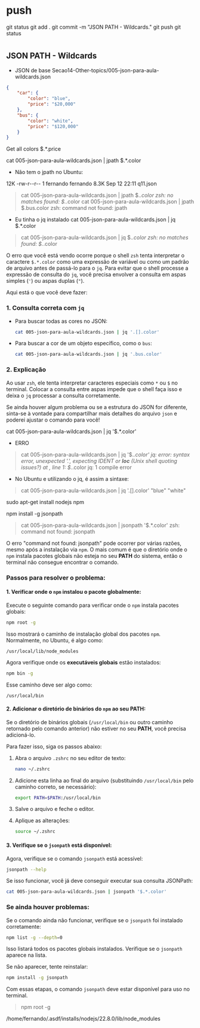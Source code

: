 #
# ###################################################################################################################### 
# ###################################################################################################################### 
#  push

git status
git add .
git commit -m "JSON PATH - Wildcards."
git push
git status




# ###################################################################################################################### 
# ###################################################################################################################### 
##  JSON PATH - Wildcards

- JSON de base
Secao14-Other-topics/005-json-para-aula-wildcards.json

~~~~json
{
    "car": {
        "color": "blue",
        "price": "$20,000"
    },
    "bus": {
        "color": "white",
        "price": "$120,000"
    }
}
~~~~




Get all colors
$.*.price





cat 005-json-para-aula-wildcards.json | jpath $.*.color

- Não tem o jpath no Ubuntu:

 12K -rw-r--r--  1 fernando fernando 8.3K Sep 12 22:11 q11.json
> cat 005-json-para-aula-wildcards.json | jpath $.*.color
zsh: no matches found: $.*.color
> cat 005-json-para-aula-wildcards.json | jpath $.bus.color
zsh: command not found: jpath
>



- Eu tinha o jq instalado
cat 005-json-para-aula-wildcards.json | jq $.*.color

> cat 005-json-para-aula-wildcards.json | jq $.*.color
zsh: no matches found: $.*.color




O erro que você está vendo ocorre porque o shell `zsh` tenta interpretar o caractere `$.*.color` como uma expressão de variável ou como um padrão de arquivo antes de passá-lo para o `jq`. Para evitar que o shell processe a expressão de consulta do `jq`, você precisa envolver a consulta em aspas simples (`'`) ou aspas duplas (`"`).

Aqui está o que você deve fazer:

### 1. **Consulta correta com `jq`**

- Para buscar todas as cores no JSON:

    ```bash
    cat 005-json-para-aula-wildcards.json | jq '.[].color'
    ```

- Para buscar a cor de um objeto específico, como o `bus`:

    ```bash
    cat 005-json-para-aula-wildcards.json | jq '.bus.color'
    ```

### 2. **Explicação**
Ao usar `zsh`, ele tenta interpretar caracteres especiais como `*` ou `$` no terminal. Colocar a consulta entre aspas impede que o shell faça isso e deixa o `jq` processar a consulta corretamente.

Se ainda houver algum problema ou se a estrutura do JSON for diferente, sinta-se à vontade para compartilhar mais detalhes do arquivo `json` e poderei ajustar o comando para você!




cat 005-json-para-aula-wildcards.json | jq '$.*.color'

- ERRO
> cat 005-json-para-aula-wildcards.json | jq '$.*.color'
jq: error: syntax error, unexpected '.', expecting IDENT or __loc__ (Unix shell quoting issues?) at <top-level>, line 1:
$.*.color
jq: 1 compile error
>


- No Ubuntu e utilizando o jq, é assim a sintaxe:

> cat 005-json-para-aula-wildcards.json | jq '.[].color'
"blue"
"white"










sudo apt-get install nodejs npm

npm install -g jsonpath



> cat 005-json-para-aula-wildcards.json | jsonpath '$.*.color'
zsh: command not found: jsonpath




O erro "command not found: jsonpath" pode ocorrer por várias razões, mesmo após a instalação via `npm`. O mais comum é que o diretório onde o `npm` instala pacotes globais não esteja no seu **PATH** do sistema, então o terminal não consegue encontrar o comando.

### Passos para resolver o problema:

#### 1. **Verificar onde o `npm` instalou o pacote globalmente:**

Execute o seguinte comando para verificar onde o `npm` instala pacotes globais:

```bash
npm root -g
```

Isso mostrará o caminho de instalação global dos pacotes `npm`. Normalmente, no Ubuntu, é algo como:

```
/usr/local/lib/node_modules
```

Agora verifique onde os **executáveis globais** estão instalados:

```bash
npm bin -g
```

Esse caminho deve ser algo como:

```
/usr/local/bin
```

#### 2. **Adicionar o diretório de binários do `npm` ao seu PATH:**

Se o diretório de binários globais (`/usr/local/bin` ou outro caminho retornado pelo comando anterior) não estiver no seu **PATH**, você precisa adicioná-lo.

Para fazer isso, siga os passos abaixo:

1. Abra o arquivo `.zshrc` no seu editor de texto:

   ```bash
   nano ~/.zshrc
   ```

2. Adicione esta linha ao final do arquivo (substituindo `/usr/local/bin` pelo caminho correto, se necessário):

   ```bash
   export PATH=$PATH:/usr/local/bin
   ```

3. Salve o arquivo e feche o editor.

4. Aplique as alterações:

   ```bash
   source ~/.zshrc
   ```

#### 3. **Verifique se o `jsonpath` está disponível:**

Agora, verifique se o comando `jsonpath` está acessível:

```bash
jsonpath --help
```

Se isso funcionar, você já deve conseguir executar sua consulta JSONPath:

```bash
cat 005-json-para-aula-wildcards.json | jsonpath '$.*.color'
```

### Se ainda houver problemas:

Se o comando ainda não funcionar, verifique se o `jsonpath` foi instalado corretamente:

```bash
npm list -g --depth=0
```

Isso listará todos os pacotes globais instalados. Verifique se o `jsonpath` aparece na lista.

Se não aparecer, tente reinstalar:

```bash
npm install -g jsonpath
```

Com essas etapas, o comando `jsonpath` deve estar disponível para uso no terminal.




> npm root -g

/home/fernando/.asdf/installs/nodejs/22.8.0/lib/node_modules